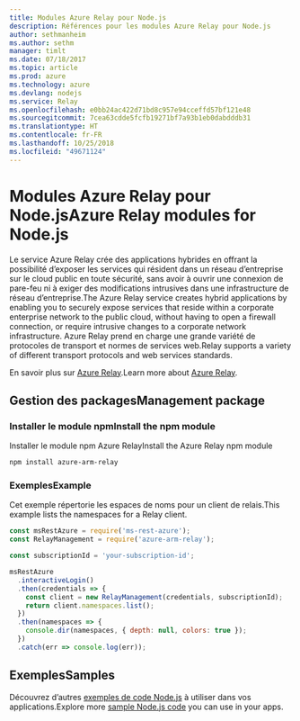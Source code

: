```yaml
---
title: Modules Azure Relay pour Node.js
description: Références pour les modules Azure Relay pour Node.js
author: sethmanheim
ms.author: sethm
manager: timlt
ms.date: 07/18/2017
ms.topic: article
ms.prod: azure
ms.technology: azure
ms.devlang: nodejs
ms.service: Relay
ms.openlocfilehash: e0bb24ac422d71bd8c957e94cceffd57bf121e48
ms.sourcegitcommit: 7cea63cdde5fcfb19271bf7a93b1eb0dabdddb31
ms.translationtype: HT
ms.contentlocale: fr-FR
ms.lasthandoff: 10/25/2018
ms.locfileid: "49671124"
---
```

# <a name="azure-relay-modules-for-nodejs"></a><span data-ttu-id="da6a8-103">Modules Azure Relay pour Node.js</span><span class="sxs-lookup"><span data-stu-id="da6a8-103">Azure Relay modules for Node.js</span></span>

<span data-ttu-id="da6a8-104">Le service Azure Relay crée des applications hybrides en offrant la possibilité d’exposer les services qui résident dans un réseau d’entreprise sur le cloud public en toute sécurité, sans avoir à ouvrir une connexion de pare-feu ni à exiger des modifications intrusives dans une infrastructure de réseau d’entreprise.</span><span class="sxs-lookup"><span data-stu-id="da6a8-104">The Azure Relay service creates hybrid applications by enabling you to securely expose services that reside within a corporate enterprise network to the public cloud, without having to open a firewall connection, or require intrusive changes to a corporate network infrastructure.</span></span> <span data-ttu-id="da6a8-105">Azure Relay prend en charge une grande variété de protocoles de transport et normes de services web.</span><span class="sxs-lookup"><span data-stu-id="da6a8-105">Relay supports a variety of different transport protocols and web services standards.</span></span>

<span data-ttu-id="da6a8-106">En savoir plus sur [Azure Relay](https://docs.microsoft.com/azure/service-bus-relay/relay-what-is-it).</span><span class="sxs-lookup"><span data-stu-id="da6a8-106">Learn more about [Azure Relay](https://docs.microsoft.com/azure/service-bus-relay/relay-what-is-it).</span></span>

## <a name="management-package"></a><span data-ttu-id="da6a8-107">Gestion des packages</span><span class="sxs-lookup"><span data-stu-id="da6a8-107">Management package</span></span>

### <a name="install-the-npm-module"></a><span data-ttu-id="da6a8-108">Installer le module npm</span><span class="sxs-lookup"><span data-stu-id="da6a8-108">Install the npm module</span></span>

<span data-ttu-id="da6a8-109">Installer le module npm Azure Relay</span><span class="sxs-lookup"><span data-stu-id="da6a8-109">Install the Azure Relay npm module</span></span>

```bash
npm install azure-arm-relay
```

### <a name="example"></a><span data-ttu-id="da6a8-110">Exemples</span><span class="sxs-lookup"><span data-stu-id="da6a8-110">Example</span></span>

<span data-ttu-id="da6a8-111">Cet exemple répertorie les espaces de noms pour un client de relais.</span><span class="sxs-lookup"><span data-stu-id="da6a8-111">This example lists the namespaces for a Relay client.</span></span>

```javascript
const msRestAzure = require('ms-rest-azure');
const RelayManagement = require('azure-arm-relay');

const subscriptionId = 'your-subscription-id';

msRestAzure
  .interactiveLogin()
  .then(credentials => {
    const client = new RelayManagement(credentials, subscriptionId);
    return client.namespaces.list();
  })
  .then(namespaces => {
    console.dir(namespaces, { depth: null, colors: true });
  })
  .catch(err => console.log(err));
```

## <a name="samples"></a><span data-ttu-id="da6a8-112">Exemples</span><span class="sxs-lookup"><span data-stu-id="da6a8-112">Samples</span></span>

<span data-ttu-id="da6a8-113">Découvrez d’autres [exemples de code Node.js](https://azure.microsoft.com/resources/samples/?platform=nodejs) à utiliser dans vos applications.</span><span class="sxs-lookup"><span data-stu-id="da6a8-113">Explore more [sample Node.js code](https://azure.microsoft.com/resources/samples/?platform=nodejs) you can use in your apps.</span></span>
